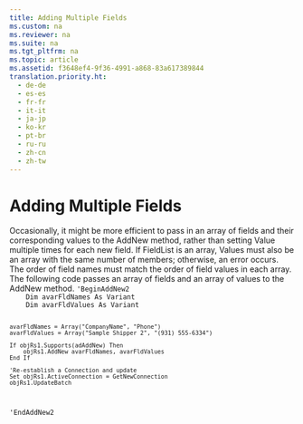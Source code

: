 ```yaml
---
title: Adding Multiple Fields
ms.custom: na
ms.reviewer: na
ms.suite: na
ms.tgt_pltfrm: na
ms.topic: article
ms.assetid: f3648ef4-9f36-4991-a868-83a617389844
translation.priority.ht: 
  - de-de
  - es-es
  - fr-fr
  - it-it
  - ja-jp
  - ko-kr
  - pt-br
  - ru-ru
  - zh-cn
  - zh-tw
---
```

# Adding Multiple Fields
<?xml version="1.0" encoding="utf-8"?>
<developerReferenceWithoutSyntaxDocument xmlns="http://ddue.schemas.microsoft.com/authoring/2003/5" xmlns:xlink="http://www.w3.org/1999/xlink" xmlns:xsi="http://www.w3.org/2001/XMLSchema-instance" xsi:schemaLocation="http://ddue.schemas.microsoft.com/authoring/2003/5 http://dduestorage.blob.core.windows.net/ddueschema/developer.xsd">
  <introduction>
    <para>Occasionally, it might be more efficient to pass in an array of fields and their corresponding values to the <legacyBold>AddNew</legacyBold> method, rather than setting <legacyBold>Value</legacyBold> multiple times for each new field. If <legacyItalic>FieldList </legacyItalic>is an array, <legacyItalic>Values</legacyItalic> must also be an array with the same number of members; otherwise, an error occurs. The order of field names must match the order of field values in each array. The following code passes an array of fields and an array of values to the <legacyBold>AddNew</legacyBold> method.</para>
    <code>'BeginAddNew2
    Dim avarFldNames As Variant
    Dim avarFldValues As Variant
        
    avarFldNames = Array("CompanyName", "Phone")
    avarFldValues = Array("Sample Shipper 2", "(931) 555-6334")
    
    If objRs1.Supports(adAddNew) Then
        objRs1.AddNew avarFldNames, avarFldValues
    End If
    
    'Re-establish a Connection and update
    Set objRs1.ActiveConnection = GetNewConnection
    objRs1.UpdateBatch
'EndAddNew2</code>
  </introduction>
  <relatedTopics />
</developerReferenceWithoutSyntaxDocument>